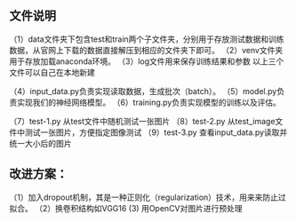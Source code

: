 ## 文件说明
（1）data文件夹下包含test和train两个子文件夹，分别用于存放测试数据和训练数据，从官网上下载的数据直接解压到相应的文件夹下即可。
（2）venv文件夹用于存放加载anaconda环境。
（3）log文件用来保存训练结果和参数
 以上三个文件可以自己在本地新建
 
（4）input_data.py负责实现读取数据，生成批次（batch）。
（5）model.py负责实现我们的神经网络模型。
（6）training.py负责实现模型的训练以及评估。

（7）test-1.py 从test文件中随机测试一张图片
（8）test-2.py 从test_image文件中测试一张图片，方便指定图像测试
（9）test-3.py 查看input_data.py读取并统一大小后的图片

## 改进方案：
（1）加入dropout机制，其是一种正则化（regularization）技术，用来来防止过拟合。
（2）换卷积结构如VGG16
 (3) 用OpenCV对图片进行预处理

